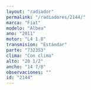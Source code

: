 ```yaml
---
layout: "radiador"
permalink: "/radiadores/2144/"
marca: "Fiat"
modelo: "Albea"
ano: "2011"
motor: "L4 1.8"
transmision: "Estándar"
parte: "732353"
clima: "Con clima"
alto: "20 1/2"
ancho: "14 7/8"
observaciones: ""
id: "2144"
---
```


